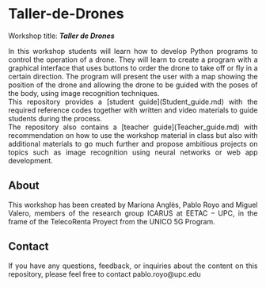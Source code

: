 # Taller-de-Drones
Workshop title: _**Taller de Drones**_   
<p align="justify">
In this workshop students will learn how to develop Python programs to control the operation of a drone. They will learn to create a program with a graphical interface that uses buttons to order the drone to take off or fly in a certain direction. The program will present the user with a map showing the position of the drone and allowing the drone to be guided with the poses of the body, using image recognition techniques.    
<br>
This repository provides a [student guide](Student_guide.md) with the required reference codes together with written and video materials to guide students during the process.    
<br>
The repository also contains a [teacher guide](Teacher_guide.md) with recommendation on how to use the workshop material in class but also with additional materials to go much further and propose ambitious projects on topics such as image recognition using neural networks or web app development.     
</p>
    
## About    
<p align="justify">
This workshop has been created by Mariona Anglès, Pablo Royo and Miguel Valero, members of the research group ICARUS at EETAC – UPC, in the frame of the TelecoRenta Proyect from the UNICO 5G Program.   
</p>
      
## Contact     
<p align="justify"> 
If you have any questions, feedback, or inquiries about the content on this repository, please feel free to contact pablo.royo@upc.edu
</p>

